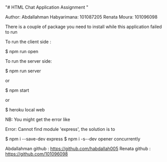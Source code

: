 "# HTML Chat Application Assignment "

Author:
Abdallahman Habyarimana: 101087205
Renata Moura: 101096098

There is a couple of package you need to install while this application failed to run 
 
To run the client side :

$ npm run open

To run the server side: 

$ npm run server

or

$ npm start

or

$ heroku local web

NB: You might get the error like 

Error: Cannot find module 'express', the solution is to

$ npm i --save-dev express
$ npm i -s--dev opener concurrently


Abdallahman github : https://github.com/habdallah005
Renata github : https://github.com/101096098






